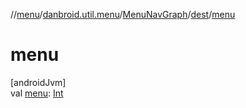 //[menu](../../../../index.md)/[danbroid.util.menu](../../index.md)/[MenuNavGraph](../index.md)/[dest](index.md)/[menu](menu.md)

# menu

[androidJvm]\
val [menu](menu.md): [Int](https://kotlinlang.org/api/latest/jvm/stdlib/kotlin/-int/index.html)
